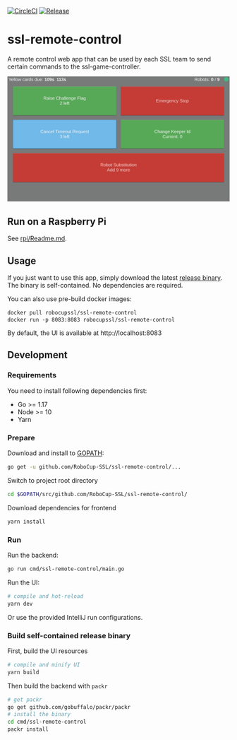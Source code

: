 [![CircleCI](https://circleci.com/gh/RoboCup-SSL/ssl-remote-control/tree/master.svg?style=svg)](https://circleci.com/gh/RoboCup-SSL/ssl-remote-control/tree/master)
[![Release](https://img.shields.io/github/release/RoboCup-SSL/ssl-remote-control.svg?style=flat-square)](https://github.com/RoboCup-SSL/ssl-remote-control/releases/latest)

# ssl-remote-control

A remote control web app that can be used by each SSL team to send certain commands to the ssl-game-controller.

![Screenshot of Interface](./doc/screenshot.png)

## Run on a Raspberry Pi
See [rpi/Readme.md](rpi/Readme.md).

## Usage
If you just want to use this app, simply download the latest [release binary](https://github.com/RoboCup-SSL/ssl-remote-control/releases/latest).
The binary is self-contained. No dependencies are required.

You can also use pre-build docker images:
```shell script
docker pull robocupssl/ssl-remote-control
docker run -p 8083:8083 robocupssl/ssl-remote-control
```

By default, the UI is available at http://localhost:8083

## Development

### Requirements
You need to install following dependencies first: 
 * Go >= 1.17
 * Node >= 10
 * Yarn

### Prepare
Download and install to [GOPATH](https://github.com/golang/go/wiki/GOPATH):
```bash
go get -u github.com/RoboCup-SSL/ssl-remote-control/...
```
Switch to project root directory
```bash
cd $GOPATH/src/github.com/RoboCup-SSL/ssl-remote-control/
```
Download dependencies for frontend
```bash
yarn install
```

### Run
Run the backend:
```bash
go run cmd/ssl-remote-control/main.go
```

Run the UI:
```bash
# compile and hot-reload
yarn dev
```
Or use the provided IntelliJ run configurations.

### Build self-contained release binary
First, build the UI resources
```bash
# compile and minify UI
yarn build
```
Then build the backend with `packr`
```bash
# get packr
go get github.com/gobuffalo/packr/packr
# install the binary
cd cmd/ssl-remote-control
packr install
```
